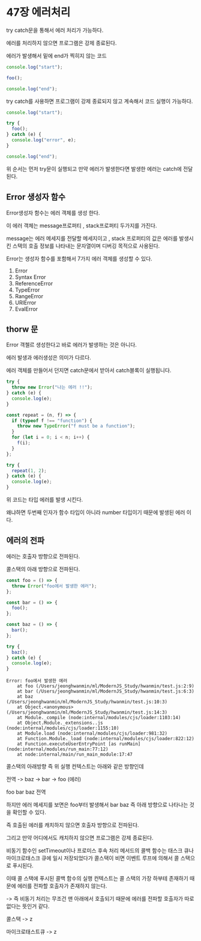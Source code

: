 # 47장 에러처리

try catch문을 통해서 에러 처리가 가능하다.

에러를 처리하지 않으면 프로그램은 강제 종료된다.

에러가 발생해서 밑에 end가 찍히지 않는 코드

```js
console.log("start");

foo();

console.log("end");
```

try catch를 사용하면 프로그램이 강제 종료되지 않고 계속해서 코드 실행이 가능하다.

```js
console.log("start");

try {
  foo();
} catch (e) {
  console.log("error", e);
}

console.log("end");
```

위 순서는 먼저 try문이 실행되고 만약 에러가 발생한다면 발생한 에러는 catch에 전달된다.

## Error 생성자 함수

Error생성자 함수는 에러 객체를 생성 한다.

이 에러 객체는 message프로퍼티 , stack프로퍼티 두가지를 가진다.

message는 에러 메세지를 전달할 메세지이고 , stack 프로퍼티의 값은 에러를 발생시킨 스택의 호출 정보를 나타내는 문자열이며 디버깅 목적으로 사용된다.

Error는 생성자 함수를 포함해서 7가지 에러 객체를 생성할 수 있다.

1. Error
2. Syntax Error
3. ReferenceError
4. TypeError
5. RangeError
6. URIError
7. EvalError

## thorw 문

Error 객첼르 생성한다고 바로 에러가 발생하는 것은 아니다.

에러 발생과 에러생성은 의미가 다르다.

에러 객체를 만들어서 던지면 catch문에서 받아서 catch블록이 실행됩니다.

```js
try {
  throw new Error("나는 에러 !!");
} catch (e) {
  console.log(e);
}
```

```js
const repeat = (n, f) => {
  if (typeof f !== "function") {
    throw new TypeError("f must be a function");
  }
  for (let i = 0; i < n; i++) {
    f(i);
  }
};

try {
  repeat(1, 2);
} catch (e) {
  console.log(e);
}
```

위 코드는 타입 에러를 발생 시킨다.

왜냐하면 두번째 인자가 함수 타입이 아니라 number 타입이기 때문에 발생된 에러 이다.

## 에러의 전파

에러는 호출자 방향으로 전파된다.

콜스택의 아래 방향으로 전파된다.

```js
const foo = () => {
  throw Error("foo에서 발생한 에러");
};

const bar = () => {
  foo();
};

const baz = () => {
  bar();
};

try {
  baz();
} catch (e) {
  console.log(e);
}
```

```
Error: foo에서 발생한 에러
    at foo (/Users/jeonghwanmin/ml/ModernJS_Study/hwanmin/test.js:2:9)
    at bar (/Users/jeonghwanmin/ml/ModernJS_Study/hwanmin/test.js:6:3)
    at baz (/Users/jeonghwanmin/ml/ModernJS_Study/hwanmin/test.js:10:3)
    at Object.<anonymous> (/Users/jeonghwanmin/ml/ModernJS_Study/hwanmin/test.js:14:3)
    at Module._compile (node:internal/modules/cjs/loader:1103:14)
    at Object.Module._extensions..js (node:internal/modules/cjs/loader:1155:10)
    at Module.load (node:internal/modules/cjs/loader:981:32)
    at Function.Module._load (node:internal/modules/cjs/loader:822:12)
    at Function.executeUserEntryPoint [as runMain] (node:internal/modules/run_main:77:12)
    at node:internal/main/run_main_module:17:47
```

콜스택의 아래방향 즉 위 실행 컨텍스트는 아래와 같은 방향인데

전역 -> baz -> bar -> foo (에러)

foo
bar
baz
전역

하지만 에러 메세지를 보면은 foo부터 발생해서 bar baz 즉 아래 방향으로 나타나는 것을 확인할 수 있다.

즉 호출된 에러를 캐치하지 않으면 호출자 방향으로 전파된다.

그리고 만약 어디에서도 캐치하지 않으면 프로그램은 강제 종료된다.

비동기 함수인 setTimeout이나 프로미스 후속 처리 메서드의 콜백 함수는 태스크 큐나 마이크로태스크 큐에 일시 저장되었다가 콜스택이 비면 이벤트 루프에 의해서 콜 스택으로 푸시된다.

이때 콜 스택에 푸시된 콜백 함수의 실행 컨텍스트는 콜 스택의 가장 하부테 존재하기 때문에 에러를 전파할 호출자가 존재하지 않는다.

-> 즉 비동기 처리는 무조건 맨 아래에서 호출되기 때문에 에러를 전파할 호출자가 따로 없다는 뜻인거 같다.


콜스택 -> z

마이크로태스트큐 -> z